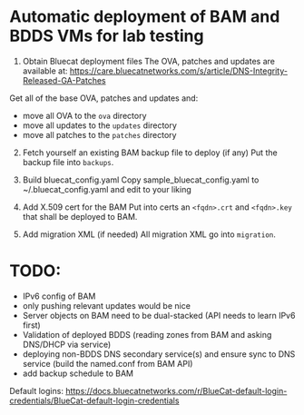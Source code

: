 # Automatic deployment of BAM and BDDS VMs for lab testing

1. Obtain Bluecat deployment files
The OVA, patches and updates are available at:
https://care.bluecatnetworks.com/s/article/DNS-Integrity-Released-GA-Patches

Get all of the base OVA, patches and updates and:
- move all OVA to the `ova` directory
- move all updates to the `updates` directory
- move all patches to the `patches` directory

2. Fetch yourself an existing BAM backup file to deploy (if any)
Put the backup file into `backups`.

3. Build bluecat_config.yaml
Copy sample_bluecat_config.yaml to ~/.bluecat_config.yaml and edit to your liking

4. Add X.509 cert for the BAM
Put into certs an `<fqdn>.crt` and `<fqdn>.key` that shall be deployed to BAM.

5. Add migration XML (if needed)
All migration XML go into `migration`.


# TODO:
- IPv6 config of BAM
- only pushing relevant updates would be nice
- Server objects on BAM need to be dual-stacked (API needs to learn IPv6 first)
- Validation of deployed BDDS (reading zones from BAM and asking DNS/DHCP via service)
- deploying non-BDDS DNS secondary service(s) and ensure sync to DNS service
  (build the named.conf from BAM API)
- add backup schedule to BAM

Default logins: https://docs.bluecatnetworks.com/r/BlueCat-default-login-credentials/BlueCat-default-login-credentials
